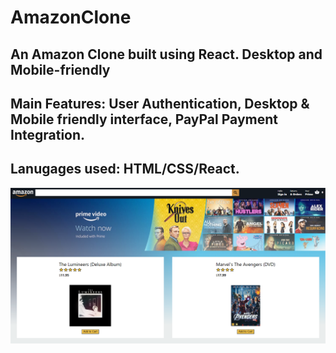 # AmazonClone
<h2>An Amazon Clone built using React. Desktop and Mobile-friendly<h2>

<h2>Main Features: User Authentication, Desktop & Mobile friendly interface, PayPal Payment Integration.</h2>

<h2>Lanugages used: HTML/CSS/React.</h2>

<img src="amazonss.png" />




